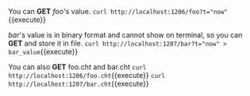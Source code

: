 <!--
 * @Descripttion: 
 * @Author: lzy
 * @Date: 2020-05-21 10:06:26
 * @LastEditors: lzy
 * @LastEditTime: 2020-05-21 11:40:21
--> 
You can **GET** *foo*'s value.
`curl http://localhost:1206/foo?t="now"`{{execute}}

*bar*'s value is in binary format and cannot show on terminal,
so you can **GET** and store it in file.
`curl http://localhost:1207/bar?t="now" > bar_value`{{execute}}

You can also **GET** foo.cht and bar.cht
`curl http://localhost:1206/foo.cht`{{execute}}
`curl http://localhost:1207/bar.cht`{{execute}}